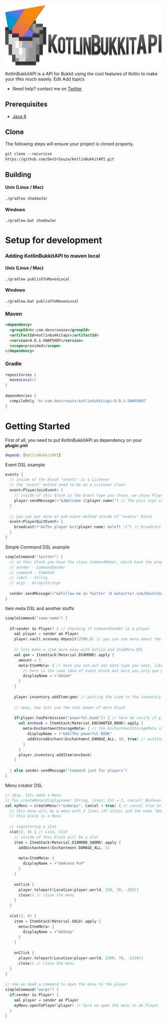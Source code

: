 ![logo](logo.png)

KotlinBukkitAPI is a API for Bukkit using the cool features of Kotlin to make your lifes much easely. Edit
Add topics

* Need help? contact me on [Twitter](twitter.com/DevSrSouza)


## Prerequisites
* [Java 8](http://www.oracle.com/technetwork/java/javase/downloads/jdk8-downloads-2133151.html)

## Clone
The following steps will ensure your project is cloned properly.

`git clone --recursive https://github.com/DevSrSouza/KotlinBukkitAPI.git`

## Building
#### Unix (Linux / Mac)
```
./gradlew shadowJar
```

#### Windows
```
./gradlew.bat shadowJar
```


# Setup for development

### Adding KotlinBukkitAPI to maven local

#### Unix (Linux / Mac)
```
./gradlew publishToMavenLocal
```

#### Windows

```
./gradlew.bat publishToMavenLocal
```

### Maven

```xml
<dependency>
  <groupId>br.com.devsrsouza</groupId>
  <artifactId>kotlinbukkitapi</artifactId>
  <version>0.0.1-SNAPSHOT</version>
  <scope>provided</scope>
</dependency>
```

### Gradle

```groovy
repositories {
  mavenLocal()
}

dependencies {
  compileOnly 'br.com.devsrsouza:kotlinbukkitapi:0.0.1-SNAPSHOT'
}
```

# Getting Started

First of all, you need to put KotlinBukkitAPI as dependency on your **plugin.yml**
```yaml
depend: [KotlinBukkitAPI]
```

Event DSL example
```kotlin
events { 
  // inside of the block "events" is a Listener
  // the "event" method need to be on a Listener class
  event<PlayerJoinEvent> {
    // inside of this block is the Event type you chose, we chose PlayerJoinEvent
    player.sendMessage(+"&3Welcome ${player.name}") // The plus sign converts the "&" prefixed characters to Minecraft text formatting
  }
  
  // you can put more of one event method inside of "events" block
  event<PlayerQuitEvent> {
    broadcast(+"&eThe player &c${player.name} &eleft :(") // broadcast method send message to player players
  }
}

```

Simple Command DSL example
```kotlin
simpleCommand("twitter") {
  // in this block you have the class CommandMaker, which have the properties:
  // sender - CommandSender
  // command - Command
  // label - String
  // args - Array<String>
  
  sender.sendMessage(+"&eFollow me on Twitter :D &atwitter.com/DevSrSouza")
}
```

Item meta DSL and another stuffs
```kotlin
simpleCommand("some-name") {

  if(sender is Player) { // checking if CommandSender is a player
    val player = sender as Player
    player.vault.economy.deposit(2500.0) // you can see more about the vault api on KVault.kt
    
    // lets make a item more easy with kotlin and ItemMeta DSL
    val gem = ItemStack(Material.DIAMOND).apply {
      amount = 5
      meta<ItemMeta> { // here you can put any meta type you wont, like BannerMeta(if the item is a banner)
        // here is the same idea of event block but here you only que put the ItemMeta type, like BannerMeta, BookMeta
        displayName = +"&bGem"
      }
    }
    
    player.inventory.addItem(gem) // putting the item to the inventory
    
    // okay, now lets use the real power of meta block
    
    if(player.hasPermission("powerful.book")) { // here he verify if player has the permission to get our book
      val encbook = ItemStack(Material.ENCHANTED_BOOK).apply {
        meta<EnchantmentStorageMeta> { // the EnchantmentStorageMeta implement ItemMeta, then we have the methods of ItemMeta and EnchantmentStorageMeta on this block
          displayName = +"&4&lThe powerful BOOK"
          addStoredEnchant(Enchantment.DAMAGE_ALL, 10, true) // putting sharpness 10 to the book
        }
      }
      player.inventory.addItem(encbook)
    }
    
  } else sender.sendMessage("Command just for players")
}
```

Menu creator DSL
```kotlin
// okay, lets make a Menu
// fun createMenu(displayname: String, lines: Int = 3, cancel: Boolean = false, block: Menu.() -> Unit)
val myMenu = createMenu(+"&cWarps", cancel = true) { // cancel true to cancel player interact with inventory by default
  // this menu will be a menu with 3 lines (27 slots) and the name "Warps" in red
  // this block is a Menu

  // registering a slot
  slot(2, 4) { // Line, Slot
    // inside of this block will be a Slot
    item = ItemStack(Material.DIAMOND_SWORD).apply {
      addEnchantment(Enchantment.DAMAGE_ALL, 5)

      meta<ItemMeta> {
        displayName = +"&4Arena PvP"
      }
    }

    onClick {
      player.teleport(Location(player.world, 250, 70, -355))
      close() // close the menu
    }
  }

  slot(2, 6) {
    item = ItemStack(Material.GOLD).apply {
      meta<ItemMeta> {
        displayName = +"&6Shop"
      }
    }
    
    onClick {
      player.teleport(Location(player.world, 2399, 70, -1234))
      close() // close the menu
  }
}

// now we need a command to open the menu to the player
simpleCommand("warps") {
  if(sender is Player) {
    val player = sender as Player
    myMenu.openToPlayer(player) // here we open the menu to de Player
  }
}
```


